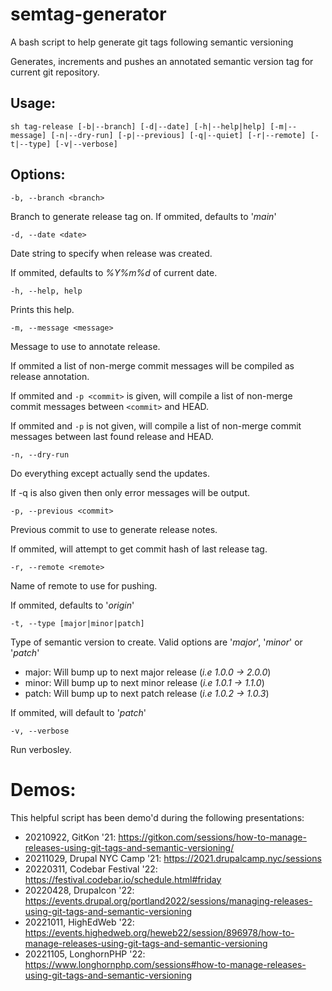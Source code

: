 # semtag-generator
A bash script to help generate git tags following semantic versioning

Generates, increments and pushes an annotated semantic version tag for current git repository.

## Usage:
  `sh tag-release [-b|--branch] [-d|--date] [-h|--help|help] [-m|--message] [-n|--dry-run] [-p|--previous] [-q|--quiet] [-r|--remote] [-t|--type] [-v|--verbose]`

## Options:
`-b, --branch <branch>`

Branch to generate release tag on.
     If ommited, defaults to '*main*'

`-d, --date <date>`

Date string to specify when release was created.

If ommited, defaults to *%Y%m%d* of current date.


`-h, --help, help`

Prints this help.

`-m, --message <message>`

Message to use to annotate release.

If ommited a list of non-merge commit messages will be compiled as release annotation.

If ommited and `-p <commit>` is given, will compile a list of non-merge commit messages between `<commit>` and HEAD.

If ommited and `-p` is not given, will compile a list of non-merge commit messages between last found release and HEAD.

`-n, --dry-run`

Do everything except actually send the updates.

If -q is also given then only error messages will be output.

`-p, --previous <commit>`

Previous commit to use to generate release notes.

If ommited, will attempt to get commit hash of last release tag.

`-r, --remote <remote>`

Name of remote to use for pushing.

If ommited, defaults to '*origin*'

`-t, --type [major|minor|patch]`

Type of semantic version to create. Valid options are '*major*', '*minor*' or '*patch*'

- major: Will bump up to next major release (*i.e 1.0.0 -> 2.0.0*)
- minor: Will bump up to next minor release (*i.e 1.0.1 -> 1.1.0*)
- patch: Will bump up to next patch release (*i.e 1.0.2 -> 1.0.3*)

If ommited, will default to '*patch*'

`-v, --verbose`

Run verbosley.

# Demos:

This helpful script has been demo'd during the following presentations:

- 20210922, GitKon '21: https://gitkon.com/sessions/how-to-manage-releases-using-git-tags-and-semantic-versioning/
- 20211029, Drupal NYC Camp '21: https://2021.drupalcamp.nyc/sessions
- 20220311, Codebar Festival '22: https://festival.codebar.io/schedule.html#friday
- 20220428, Drupalcon '22: https://events.drupal.org/portland2022/sessions/managing-releases-using-git-tags-and-semantic-versioning
- 20221011, HighEdWeb '22: https://events.highedweb.org/heweb22/session/896978/how-to-manage-releases-using-git-tags-and-semantic-versioning
- 20221105, LonghornPHP '22: https://www.longhornphp.com/sessions#how-to-manage-releases-using-git-tags-and-semantic-versioning



